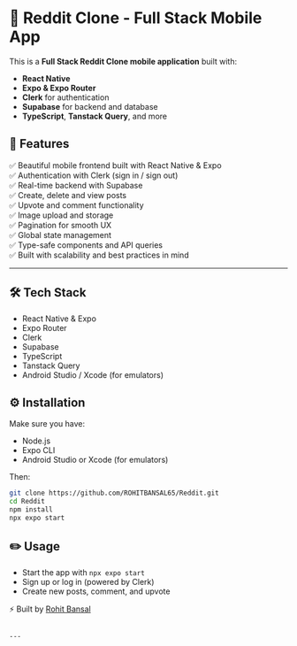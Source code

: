 # 📱 Reddit Clone - Full Stack Mobile App

This is a **Full Stack Reddit Clone mobile application** built with:
- **React Native**
- **Expo & Expo Router**
- **Clerk** for authentication
- **Supabase** for backend and database
- **TypeScript**, **Tanstack Query**, and more

## 🚀 Features

✅ Beautiful mobile frontend built with React Native & Expo  
✅ Authentication with Clerk (sign in / sign out)  
✅ Real-time backend with Supabase  
✅ Create, delete and view posts  
✅ Upvote and comment functionality  
✅ Image upload and storage  
✅ Pagination for smooth UX  
✅ Global state management  
✅ Type-safe components and API queries  
✅ Built with scalability and best practices in mind

---
## 🛠 Tech Stack

- React Native & Expo
- Expo Router
- Clerk
- Supabase
- TypeScript
- Tanstack Query
- Android Studio / Xcode (for emulators)

## ⚙️ Installation

Make sure you have:
- Node.js
- Expo CLI
- Android Studio or Xcode (for emulators)

Then:

```bash
git clone https://github.com/ROHITBANSAL65/Reddit.git
cd Reddit
npm install
npx expo start
````

## ✏️ Usage

* Start the app with `npx expo start`
* Sign up or log in (powered by Clerk)
* Create new posts, comment, and upvote

⚡ Built by [Rohit Bansal](https://github.com/ROHITBANSAL65)

```

---


